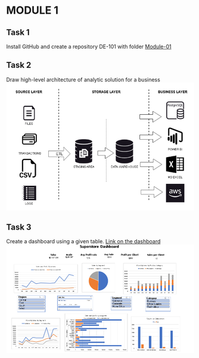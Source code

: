 # MODULE 1

## Task 1
Install GitHub and create a repository DE-101 with folder [Module-01](https://github.com/peargrape/DE-101)

## Task 2
Draw high-level architecture of analytic solution for a business 
![3-stage architecture solution](Architecture-model_Karavaev.png)

## Task 3
Create a dashboard using a given table. [Link on the dashboard](https://github.com/peargrape/DE-101/blob/main/Module_01/Sample_Superstore_Karavaev.xlsx)
![Screenshot of a dashboard](Supersales-dashboard_peargrape.png)
